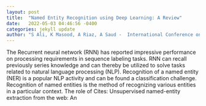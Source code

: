 ```yaml
---
layout: post
title:  "Named Entity Recognition using Deep Learning: A Review"
date:   2022-05-03 04:46:56 -0400
categories: jekyll update
author: "S Ali, K Masood, A Riaz, A Saud -  International Conference on Business Analytics for , 2022"
---
```

The Recurrent neural network (RNN) has reported impressive performance on processing requirements in sequence labeling tasks. RNN can recall previously series knowledge and can thereby be utilized to solve tasks related to natural language processing (NLP). Recognition of a named entity (NER) is a popular NLP activity and can be found a classification challenge. Recognition of named entities is the method of recognizing various entities in a particular context. The role of Cites: Unsupervised named-entity extraction from the web: An